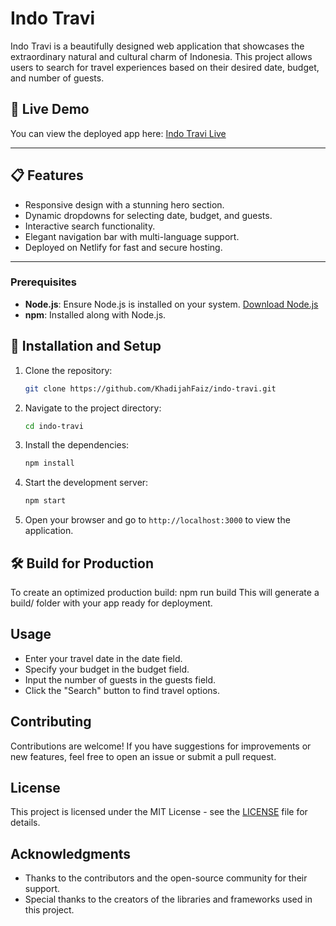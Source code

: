 # Indo Travi

Indo Travi is a beautifully designed web application that showcases the extraordinary natural and cultural charm of Indonesia. This project allows users to search for travel experiences based on their desired date, budget, and number of guests.

## 🌟 Live Demo

You can view the deployed app here: [Indo Travi Live](https://adorable-fenglisu-82da5e.netlify.app)  

---

## 📋 Features

- Responsive design with a stunning hero section.
- Dynamic dropdowns for selecting date, budget, and guests.
- Interactive search functionality.
- Elegant navigation bar with multi-language support.
- Deployed on Netlify for fast and secure hosting.

---

### Prerequisites

- **Node.js**: Ensure Node.js is installed on your system. [Download Node.js](https://nodejs.org/)
- **npm**: Installed along with Node.js.

## 🚀 Installation and Setup

1. Clone the repository:
   ```bash
   git clone https://github.com/KhadijahFaiz/indo-travi.git
   ```

2. Navigate to the project directory:
   ```bash
   cd indo-travi
   ```

3. Install the dependencies:
   ```bash
   npm install
   ```

4. Start the development server:
   ```bash
   npm start
   ```

5. Open your browser and go to `http://localhost:3000` to view the application.


## 🛠 Build for Production
To create an optimized production build:
npm run build
This will generate a build/ folder with your app ready for deployment.

## Usage
- Enter your travel date in the date field.
- Specify your budget in the budget field.
- Input the number of guests in the guests field.
- Click the "Search" button to find travel options.

## Contributing
Contributions are welcome! If you have suggestions for improvements or new features, feel free to open an issue or submit a pull request.

## License
This project is licensed under the MIT License - see the [LICENSE](LICENSE) file for details.

## Acknowledgments
- Thanks to the contributors and the open-source community for their support.
- Special thanks to the creators of the libraries and frameworks used in this project.
